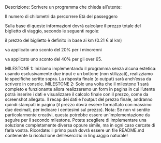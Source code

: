 Descrizione:
Scrivere un programma che chieda all’utente:

Il numero di chilometri da percorrere
Età del passeggero

Sulla base di queste informazioni dovrà calcolare il prezzo totale del biglietto di viaggio, secondo le seguenti regole:

il prezzo del biglietto è definito in base ai km (0.21 € al km)


va applicato uno sconto del 20% per i minorenni

va applicato uno sconto del 40% per gli over 65.


MILESTONE 1:
Iniziamo implementando il programma senza alcuna estetica: usando esclusivamente due input e un bottone (non stilizzati), realizziamo le specifiche scritte sopra. La risposta finale (o output) sarà anch’essa da scrivere in console.
MILESTONE 2:
Solo una volta che il milestone 1 sarà completo e funzionante allora realizzeremo un form in pagina in cui l’utente potrà inserire i dati e visualizzare il calcolo finale con il prezzo, come da screenshot allegato. Il recap dei dati e l’output del prezzo finale, andranno quindi stampati in pagina (il prezzo dovrà essere formattato con massimo due decimali, per indicare i centesimi sul prezzo).
Nota:
Se non vi sentite particolarmente creativi, questa potrebbe essere un’implementazione da seguire per il secondo milestone. Potete scegliere di implementare una soluzione completamente diversa oppure simile, ma in ogni caso cercate di farla vostra.
Ricordate: il primo push dovrà essere un file README.md contenente la risoluzione dell’esercizio in linguaggio naturale!
